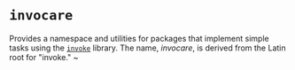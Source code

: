 # `invocare`

Provides a namespace and utilities for packages that implement simple tasks using the [`invoke`](http://www.pyinvoke.org/) library.
The name, _invocare_, is derived from the Latin root for "invoke."
~
